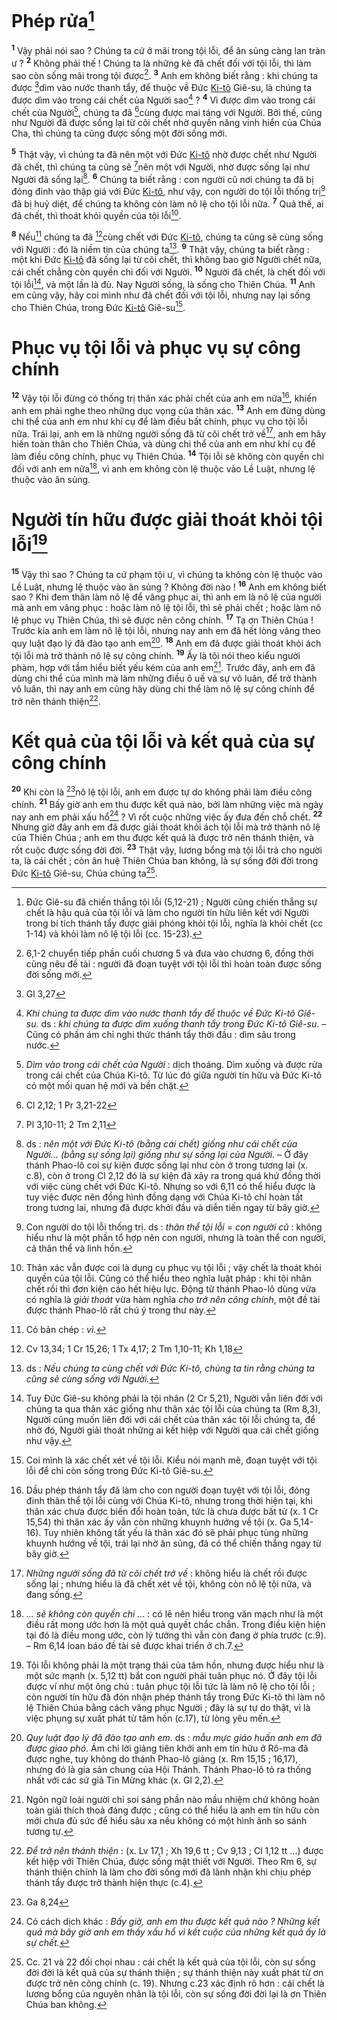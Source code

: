 # Phép rửa[^1]
<sup><b>1</b></sup> Vậy phải nói sao ? Chúng ta cứ ở mãi trong tội lỗi, để ân sủng càng lan tràn ư ? <sup><b>2</b></sup> Không phải thế ! Chúng ta là những kẻ đã chết đối với tội lỗi, thì làm sao còn sống mãi trong tội được[^2]. <sup><b>3</b></sup> Anh em không biết rằng : khi chúng ta được [^1*]dìm vào nước thanh tẩy, để thuộc về Đức [Ki-tô]() Giê-su, là chúng ta được dìm vào trong cái chết của Người sao[^3] ? <sup><b>4</b></sup> Vì được dìm vào trong cái chết của Người[^4], chúng ta đã [^2*]cùng được mai táng với Người. Bởi thế, cũng như Người đã được sống lại từ cõi chết nhờ quyền năng vinh hiển của Chúa Cha, thì chúng ta cũng được sống một đời sống mới.

<sup><b>5</b></sup> Thật vậy, vì chúng ta đã nên một với Đức [Ki-tô]() nhờ được chết như Người đã chết, thì chúng ta cũng sẽ [^3*]nên một với Người, nhờ được sống lại như Người đã sống lại[^5]. <sup><b>6</b></sup> Chúng ta biết rằng : con người cũ nơi chúng ta đã bị đóng đinh vào thập giá với Đức [Ki-tô](), như vậy, con người do tội lỗi thống trị[^6] đã bị huỷ diệt, để chúng ta không còn làm nô lệ cho tội lỗi nữa. <sup><b>7</b></sup> Quả thế, ai đã chết, thì thoát khỏi quyền của tội lỗi[^7].

<sup><b>8</b></sup> Nếu[^8] chúng ta đã [^4*]cùng chết với Đức [Ki-tô](), chúng ta cũng sẽ cùng sống với Người : đó là niềm tin của chúng ta[^9]. <sup><b>9</b></sup> Thật vậy, chúng ta biết rằng : một khi Đức [Ki-tô]() đã sống lại từ cõi chết, thì không bao giờ Người chết nữa, cái chết chẳng còn quyền chi đối với Người. <sup><b>10</b></sup> Người đã chết, là chết đối với tội lỗi[^10], và một lần là đủ. Nay Người sống, là sống cho Thiên Chúa. <sup><b>11</b></sup> Anh em cũng vậy, hãy coi mình như đã chết đối với tội lỗi, nhưng nay lại sống cho Thiên Chúa, trong Đức [Ki-tô]() Giê-su[^11].


# Phục vụ tội lỗi và phục vụ sự công chính
<sup><b>12</b></sup> Vậy tội lỗi đừng có thống trị thân xác phải chết của anh em nữa[^12], khiến anh em phải nghe theo những dục vọng của thân xác. <sup><b>13</b></sup> Anh em đừng dùng chi thể của anh em như khí cụ để làm điều bất chính, phục vụ cho tội lỗi nữa. Trái lại, anh em là những người sống đã từ cõi chết trở về[^13], anh em hãy hiến toàn thân cho Thiên Chúa, và dùng chi thể của anh em như khí cụ để làm điều công chính, phục vụ Thiên Chúa. <sup><b>14</b></sup> Tội lỗi sẽ không còn quyền chi đối với anh em nữa[^14], vì anh em không còn lệ thuộc vào Lề Luật, nhưng lệ thuộc vào ân sủng.


# Người tín hữu được giải thoát khỏi tội lỗi[^15]
<sup><b>15</b></sup> Vậy thì sao ? Chúng ta cứ phạm tội ư, vì chúng ta không còn lệ thuộc vào Lề Luật, nhưng lệ thuộc vào ân sủng ? Không đời nào ! <sup><b>16</b></sup> Anh em không biết sao ? Khi đem thân làm nô lệ để vâng phục ai, thì anh em là nô lệ của người mà anh em vâng phục : hoặc làm nô lệ tội lỗi, thì sẽ phải chết ; hoặc làm nô lệ phục vụ Thiên Chúa, thì sẽ được nên công chính. <sup><b>17</b></sup> Tạ ơn Thiên Chúa ! Trước kia anh em làm nô lệ tội lỗi, nhưng nay anh em đã hết lòng vâng theo quy luật đạo lý đã đào tạo anh em[^16]. <sup><b>18</b></sup> Anh em đã được giải thoát khỏi ách tội lỗi mà trở thành nô lệ sự công chính. <sup><b>19</b></sup> Ấy là tôi nói theo kiểu người phàm, hợp với tầm hiểu biết yếu kém của anh em[^17]. Trước đây, anh em đã dùng chi thể của mình mà làm những điều ô uế và sự vô luân, để trở thành vô luân, thì nay anh em cũng hãy dùng chi thể làm nô lệ sự công chính để trở nên thánh thiện[^18].


# Kết quả của tội lỗi và kết quả của sự công chính
<sup><b>20</b></sup> Khi còn là [^5*]nô lệ tội lỗi, anh em được tự do không phải làm điều công chính. <sup><b>21</b></sup> Bấy giờ anh em thu được kết quả nào, bởi làm những việc mà ngày nay anh em phải xấu hổ[^19] ? Vì rốt cuộc những việc ấy đưa đến chỗ chết. <sup><b>22</b></sup> Nhưng giờ đây anh em đã được giải thoát khỏi ách tội lỗi mà trở thành nô lệ của Thiên Chúa ; anh em thu được kết quả là được trở nên thánh thiện, và rốt cuộc được sống đời đời. <sup><b>23</b></sup> Thật vậy, lương bổng mà tội lỗi trả cho người ta, là cái chết ; còn ân huệ Thiên Chúa ban không, là sự sống đời đời trong Đức [Ki-tô]() Giê-su, Chúa chúng ta[^20].

[^1]: Đức Giê-su đã chiến thắng tội lỗi (5,12-21) ; Người cũng chiến thắng sự chết là hậu quả của tội lỗi và làm cho người tín hữu liên kết với Người trong bí tích thánh tẩy được giải phóng khỏi tội lỗi, nghĩa là khỏi chết (cc 1-14) và khỏi làm nô lệ tội lỗi (cc. 15-23).
[^2]: 6,1-2 chuyển tiếp phần cuối chương 5 và đưa vào chương 6, đồng thời cũng nêu đề tài : người đã đoạn tuyệt với tội lỗi thì hoàn toàn được sống đời sống mới.
[^3]: *Khi chúng ta được dìm vào nước thanh tẩy để thuộc về Đức Ki-tô Giê-su.* ds : *khi chúng ta được dìm xuống thanh tẩy trong Đức Ki-tô Giê-su*. – Cũng có phần ám chỉ nghi thức thánh tẩy thời đầu : dìm sâu trong nước.
[^4]: *Dìm vào trong cái chết của Người* : dịch thoáng. Dìm xuống và được rửa trong cái chết của Chúa Ki-tô. Từ lúc đó giữa người tín hữu và Đức Ki-tô có một mối quan hệ mới và bền chặt.
[^5]: ds : *nên một với Đức Ki-tô (bằng cái chết) giống như cái chết của Người... (bằng sự sống lại) giống như sự sống lại của Người.* – Ở đây thánh Phao-lô coi sự kiện được sống lại như còn ở trong tương lai (x. c.8), còn ở trong Cl 2,12 đó là sự kiện đã xảy ra trong quá khứ đồng thời với việc cùng chết với Đức Ki-tô. Nhưng so với 6,11 có thể hiểu được là tuy việc được nên đồng hình đồng dạng với Chúa Ki-tô chỉ hoàn tất trong tương lai, nhưng đã được khởi đầu và diễn tiến ngay từ bây giờ.
[^6]: Con người do tội lỗi thống trị. ds : *thân thể tội lỗi* = *con người cũ* : không hiểu như là một phần tổ hợp nên con người, nhưng là toàn thể con người, cả thân thể và linh hồn.
[^7]: Thân xác vẫn được coi là dụng cụ phục vụ tội lỗi ; vậy chết là thoát khỏi quyền của tội lỗi. Cũng có thể hiểu theo nghĩa luật pháp : khi tội nhân chết rồi thì đơn kiện cáo hết hiệu lực. Động từ thánh Phao-lô dùng vừa có nghĩa là *giải thoát* vừa hàm nghĩa *cho trở nên công chính*, một đề tài được thánh Phao-lô rất chú ý trong thư này.
[^8]: Có bản chép : *vì*.
[^9]: ds : *Nếu chúng ta cùng chết với Đức Ki-tô, chúng ta tin rằng chúng ta cũng sẽ cùng sống với Người.*
[^10]: Tuy Đức Giê-su không phải là tội nhân (2 Cr 5,21), Người vẫn liên đới với chúng ta qua thân xác giống như thân xác tội lỗi của chúng ta (Rm 8,3), Người cũng muốn liên đới với cái chết của thân xác tội lỗi chúng ta, để nhờ đó, Người giải thoát những ai kết hiệp với Người qua cái chết giống như vậy.
[^11]: Coi mình là xác chết xét về tội lỗi. Kiểu nói mạnh mẽ, đoạn tuyệt với tội lỗi để chỉ còn sống trong Đức Ki-tô Giê-su.
[^12]: Dầu phép thánh tẩy đã làm cho con người đoạn tuyệt với tội lỗi, đóng đinh thân thể tội lỗi cùng với Chúa Ki-tô, nhưng trong thời hiện tại, khi thân xác chưa được biến đổi hoàn toàn, tức là chưa được bất tử (x. 1 Cr 15,54) thì thân xác ấy vẫn còn những khuynh hướng về tội (x. Ga 5,14-16). Tuy nhiên không tất yếu là thân xác đó sẽ phải phục tùng những khuynh hướng về tội, trái lại nhờ ân sủng, đã có thể chiến thắng ngay từ bây giờ.
[^13]: *Những người sống đã từ cõi chết trở về* : không hiểu là chết rồi được sống lại ; nhưng hiểu là đã chết xét về tội, không còn nô lệ tội nữa, và đang sống.
[^14]: *... sẽ không còn quyền chi ...* : có lẽ nên hiểu trong văn mạch như là một điều rất mong ước hơn là một quả quyết chắc chắn. Trong điều kiện hiện tại đó là điều mong ước, còn lý tưởng thì vẫn còn đang ở phía trước (c.9). – Rm 6,14 loan báo đề tài sẽ được khai triển ở ch.7.
[^15]: Tội lỗi không phải là một trạng thái của tâm hồn, nhưng được hiểu như là một sức mạnh (x. 5,12 tt) bắt con người phải tuân phục nó. Ở đây tội lỗi được ví như một ông chủ : tuân phục tội lỗi tức là làm nô lệ cho tội lỗi ; còn người tín hữu đã đón nhận phép thánh tẩy trong Đức Ki-tô thì làm nô lệ Thiên Chúa bằng cách vâng phục Người ; đây là sự tự do thật, vì là việc phụng sự xuất phát từ tâm hồn (c.17), từ lòng yêu mến.
[^16]: *Quy luật đạo lý đã đào tạo anh em*. ds : *mẫu mực giáo huấn anh em đã được giao phó*. Ám chỉ lời giảng tiên khởi anh em tín hữu ở Rô-ma đã được nghe, tuy không do thánh Phao-lô giảng (x. Rm 15,15 ; 16,17), nhưng đó là gia sản chung của Hội Thánh. Thánh Phao-lô tỏ ra thống nhất với các sứ giả Tin Mừng khác (x. Gl 2,2).
[^17]: Ngôn ngữ loài người chỉ soi sáng phần nào mầu nhiệm chứ không hoàn toàn giải thích thoả đáng được ; cũng có thể hiểu là anh em tín hữu còn mới chưa đủ sức để hiểu sâu xa nếu không có một hình ảnh so sánh tương tự.
[^18]: *Để trở nên thánh thiện* : (x. Lv 17,1 ; Xh 19,6 tt ; Cv 9,13 ; Cl 1,12 tt ...) được kết hiệp với Thiên Chúa, được sống mật thiết với Người. Theo Rm 6, sự thánh thiện chính là làm cho đời sống mới đã lãnh nhận khi chịu phép thánh tẩy được trở thành hiện thực (c.4).
[^19]: Có cách dịch khác : *Bấy giờ, anh em thu được kết quả nào ? Những kết quả mà bây giờ anh em thấy xấu hổ vì kết cuộc của những kết quả ấy là sự chết.*
[^20]: Cc. 21 và 22 đối chọi nhau : cái chết là kết quả của tội lỗi, còn sự sống đời đời là kết quả của sự thánh thiện ; sự thánh thiện này xuất phát từ ơn được trở nên công chính (c. 19). Nhưng c.23 xác định rõ hơn : cái chết là lương bổng của nguyên nhân là tội lỗi, còn sự sống đời đời lại là ơn Thiên Chúa ban không.
[^1*]: Gl 3,27
[^2*]: Cl 2,12; 1 Pr 3,21-22
[^3*]: Pl 3,10-11; 2 Tm 2,11
[^4*]: Cv 13,34; 1 Cr 15,26; 1 Tx 4,17; 2  Tm 1,10-11; Kh 1,18
[^5*]: Ga 8,24